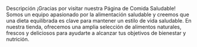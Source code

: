 Descripción
¡Gracias por visitar nuestra Página de Comida Saludable! Somos un equipo apasionado por la alimentación saludable y creemos que una dieta equilibrada es clave para mantener un estilo de vida saludable. En nuestra tienda, ofrecemos una amplia selección de alimentos naturales, frescos y deliciosos para ayudarte a alcanzar tus objetivos de bienestar y nutrición.
